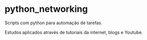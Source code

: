 # python_networking

Scripts com python para automação de tarefas.

Estudos aplicados através de tutoriais da internet, blogs e Youtube.
